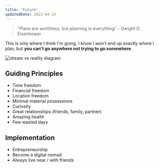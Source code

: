 ```yaml
---
title: 'Future'
updatedDate: 2023-04-23
---
```


> "Plans are worthless, but planning is everything" - Dwight D. Eisenhower

This is only where I think I'm going. I know I won't end up exactly where I plan, but **you can't go anywhere not trying to go somewhere**.

![dream vs reality diagram](/assets/images/blog/plan-vs-reality.png)

## Guiding Principles

- Time freedom
- Financial freedom
- Location freedom
- Minimal material possessions
- Curiosity
- Great relationships (friends, family, partner)
- Amazing health
- Few wasted days

## Implementation

- Entrepreneurship
- Become a digital nomad
- Always live near / with friends
